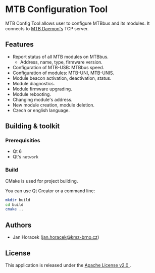 MTB Configuration Tool
======================

MTB Config Tool allows user to configure MTBbus and its modules. It connects to
[MTB Daemon's](https://github.com/kmzbrnoI/mtb-daemon) TCP server.

## Features

* Report status of all MTB modules on MTBbus.
  - Address, name, type, firmware version.
* Configuration of MTB-USB: MTBbus speed.
* Configuration of modules: MTB-UNI, MTB-UNIS.
* Module beacon activation, deactivation, status.
* Module diagnostics.
* Module firmware upgrading.
* Module rebooting.
* Changing module's address.
* New module creation, module deletion.
* Czech or english language.

## Building & toolkit

### Prerequisities

 * Qt 6
 * Qt's `network`

### Build

CMake is used for project building.

You can use Qt Creator or a command line:

```bash
mkdir build
cd build
cmake ..
```

## Authors

 * Jan Horacek ([jan.horacek@kmz-brno.cz](mailto:jan.horacek@kmz-brno.cz))

## License

This application is released under the [Apache License v2.0
](https://www.apache.org/licenses/LICENSE-2.0).
